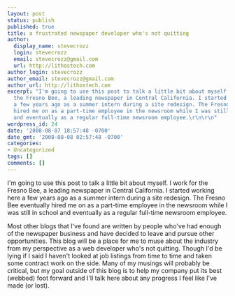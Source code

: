```yaml
---
layout: post
status: publish
published: true
title: a frustrated newspaper developer who's not quitting
author:
  display_name: stevecrozz
  login: stevecrozz
  email: stevecrozz@gmail.com
  url: http://lithostech.com
author_login: stevecrozz
author_email: stevecrozz@gmail.com
author_url: http://lithostech.com
excerpt: "I'm going to use this post to talk a little bit about myself. I work for
  the Fresno Bee, a leading newspaper in Central California. I started working here
  a few years ago as a summer intern during a site redesign. The Fresno Bee eventually
  hired me on as a part-time employee in the newsroom while I was still in school
  and eventually as a regular full-time newsroom employee.\r\n\r\n"
wordpress_id: 24
date: '2008-08-07 18:57:48 -0700'
date_gmt: '2008-08-08 02:57:48 -0700'
categories:
- Uncategorized
tags: []
comments: []
---
```

<p>I'm going to use this post to talk a little bit about myself. I work for the Fresno Bee, a leading newspaper in Central California. I started working here a few years ago as a summer intern during a site redesign. The Fresno Bee eventually hired me on as a part-time employee in the newsroom while I was still in school and eventually as a regular full-time newsroom employee.</p></p>
<p>Most other blogs that I've found are written by people who've had enough of the newspaper business and have decided to leave and pursue other opportunities. This blog will be a place for me to muse about the industry from my perspective as a web developer who's not quitting. Though I'd be lying if I said I haven't looked at job listings from time to time and taken some contract work on the side. Many of my musings will probably be critical, but my goal outside of this blog is to help my company put its best (webbed) foot forward and I'll talk here about any progress I feel like I've made (or lost).</p></p>
